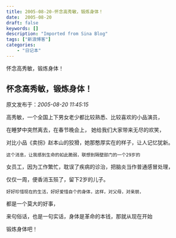 ```yaml
---
title: 2005-08-20-怀念高秀敏，锻炼身体！
date:  2005-08-20
draft: false
keywords: []
description: "Imported from Sina Blog"
tags: ["新浪博客"]
categories: 
    - "日记本"
---
```

怀念高秀敏，锻炼身体！
## 怀念高秀敏，锻炼身体！

 原文发布于：*2005-08-20 11:45:15*

   高秀敏，一个全国上下男女老少都比较熟悉、比较喜欢的小品演员，

在睡梦中突然离去，在春节晚会上， 她给我们大家带来无尽的欢笑，

对比小品《卖拐》赵本山的狡猾，她那憨厚实在的样子，让人记忆犹新。

    这个消息，让我感到生命的如此脆弱，联想到隔壁部门的一个29岁的

女员工，因为工作繁忙，耽误了疾病的诊治，把脑炎当作普通感冒处理，

仅仅一周，便香消玉殒了，留下2岁的儿子。

    好好珍惜现在的生活，好好爱惜自个的身体，这样，对父母，对亲朋，

都是一个莫大的好事，

  来句俗话，也是一句实话，身体是革命的本钱，那就从现在开始

锻炼身体吧！

 

 

 

 

 


